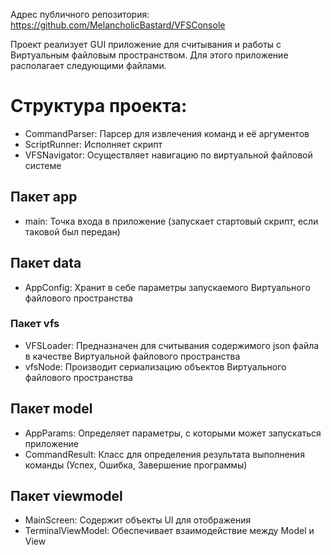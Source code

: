 Адрес публичного репозитория: https://github.com/MelancholicBastard/VFSConsole

Проект реализует GUI приложение для считывания и работы с Виртуальным файловым пространством. Для этого приложение располагает следующими файлами.

# Структура проекта:
- CommandParser: Парсер для извлечения команд и её аргументов
- ScriptRunner: Исполняет скрипт
- VFSNavigator: Осуществляет навигацию по виртуальной файловой системе
## Пакет app
- main: Точка входа в приложение (запускает стартовый скрипт, если таковой был передан)
## Пакет data
- AppConfig: Хранит в себе параметры запускаемого Виртуального файлового пространства
### Пакет vfs
- VFSLoader: Предназначен для считывания содержимого json файла в качестве Виртуальной файлового пространства
- vfsNode: Производит сериализацию объектов Виртуального файлового пространства
## Пакет model
- AppParams: Определяет параметры, с которыми может запускаться приложение
- CommandResult: Класс для определения результата выполнения команды (Успех, Ошибка, Завершение программы)
## Пакет viewmodel
- MainScreen: Содержит объекты UI для отображения
- TerminalViewModel: Обеспечивает взаимодействие между Model и View